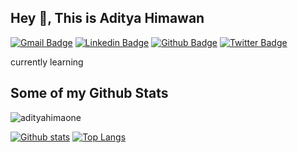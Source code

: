 ## Hey 👋, This is Aditya Himawan
[![Gmail Badge](https://img.shields.io/badge/-adityahimaone@gmail.com-c14438?style=flat&logo=Gmail&logoColor=white&link=mailto:adityahimaone@gmail.com)](mailto:adityahimaone@gmail.com) 
[![Linkedin Badge](https://img.shields.io/badge/-adityahimaone-0072b1?style=flat&logo=Linkedin&logoColor=white&link=https://www.linkedin.com/in/adityahimaone/)](https://www.linkedin.com/in/adityahimaone/) [![Github Badge](https://img.shields.io/badge/-adityahimaone-grey?style=flat&logo=github&logoColor=white&link=https://github.com/adityahimaone/)](https://www.github.com/adityahimaone/) [![Twitter Badge](https://img.shields.io/badge/-adityahimaone-00acee?style=flat&logo=twitter&logoColor=white&link=https://twitter.com/adityahimaone/)](https://www.twitter.com/adityahimaone/) <p align='left'>currently learning</p>
## Some of my Github Stats
<p align=left> <img src=https://komarev.com/ghpvc/?username=adityahimaone alt=adityahimaone /> </p>

[![Github stats](https://github-readme-stats.vercel.app/api?username=adityahimaone&show_icons=true&include_all_commits=true&theme=tokyonight)](https://github.com/adityahimaone/github-readme-stats)
[![Top Langs](https://github-readme-stats.vercel.app/api/top-langs/?username=adityahimaone&layout=compact&theme=tokyonight)](https://github.com/adityahimaone/github-readme-stats)
